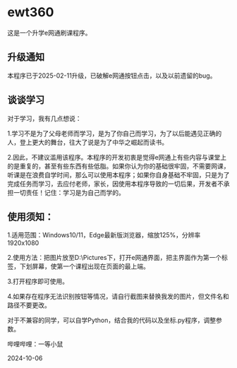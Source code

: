 # ewt360
这是一个升学e网通刷课程序。

## 升级通知
本程序已于2025-02-11升级，已破解e网通按钮点击，以及以前遗留的bug。

## 谈谈学习

对于学习，我有几点想说：

1.学习不是为了父母老师而学习，是为了你自己而学习，为了以后能遇见正确的人，登上更大的舞台，往大了说是为了中华之崛起而读书。

2.因此，不建议滥用该程序。本程序的开发初衷是觉得e网通上有些内容与课堂上的是重复的，甚至有些东西有些低脂。如果你认为你的基础很牢固，不需要网课，听课是在浪费自学时间，那么可以使用本程序；如果你自身基础不牢固，只是为了完成任务而学习，去应付老师，家长，因使用本程序导致的一切后果，开发者不承担一切责任！记住：学习是为自己而学的。

## 使用须知：

1.适用范围：Windows10/11，Edge最新版浏览器，缩放125%，分辨率1920x1080

2.使用方法：把图片放至D:\Pictures下，打开e网通界面，把主界面作为第一个标签，下划屏幕，使第一个课程出现在页面的最上端。

3.打开程序即可使用。

4.如果存在程序无法识别按钮等情况，请自行截图来替换我发的图片，但文件名和路径不要更改。

对于不兼容的同学，可以自学Python，结合我的代码以及坐标.py程序，调整参数。

哔哩哔哩：一等小鼠

2024-10-06
